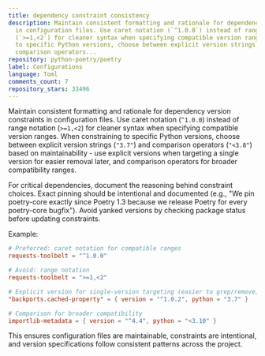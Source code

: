 ```yaml
---
title: dependency constraint consistency
description: Maintain consistent formatting and rationale for dependency version constraints
  in configuration files. Use caret notation (`^1.0.0`) instead of range notation
  (`>=1,<2`) for cleaner syntax when specifying compatible version ranges. When constraining
  to specific Python versions, choose between explicit version strings (`"3.7"`) and
  comparison operators...
repository: python-poetry/poetry
label: Configurations
language: Toml
comments_count: 7
repository_stars: 33496
---
```


Maintain consistent formatting and rationale for dependency version constraints in configuration files. Use caret notation (`^1.0.0`) instead of range notation (`>=1,<2`) for cleaner syntax when specifying compatible version ranges. When constraining to specific Python versions, choose between explicit version strings (`"3.7"`) and comparison operators (`"<3.8"`) based on maintainability - use explicit versions when targeting a single version for easier removal later, and comparison operators for broader compatibility ranges.

For critical dependencies, document the reasoning behind constraint choices. Exact pinning should be intentional and documented (e.g., "We pin poetry-core exactly since Poetry 1.3 because we release Poetry for every poetry-core bugfix"). Avoid yanked versions by checking package status before updating constraints.

Example:
```toml
# Preferred: caret notation for compatible ranges
requests-toolbelt = "^1.0.0"

# Avoid: range notation
requests-toolbelt = ">=1,<2"

# Explicit version for single-version targeting (easier to grep/remove)
"backports.cached-property" = { version = "^1.0.2", python = "3.7" }

# Comparison for broader compatibility
importlib-metadata = { version = "^4.4", python = "<3.10" }
```

This ensures configuration files are maintainable, constraints are intentional, and version specifications follow consistent patterns across the project.